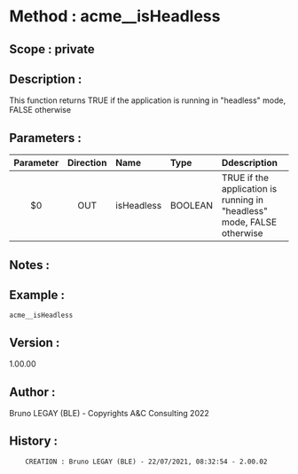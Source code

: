 ﻿# **Method :** acme__isHeadless
## **Scope :** private
## **Description :** 
This function returns TRUE if the application is running in "headless" mode, FALSE otherwise
## **Parameters :** 
| Parameter | Direction | Name | Type | Ddescription | 
|:----:|:----:|:----|:----|:----| 
| $0 | OUT | isHeadless | BOOLEAN | TRUE if the application is running in "headless" mode, FALSE otherwise | 

## **Notes :** 

## **Example :** 
```
acme__isHeadless
```
## **Version :** 
1.00.00
## **Author :** 
Bruno LEGAY (BLE) - Copyrights A&C Consulting 2022
## **History :** 
 
        CREATION : Bruno LEGAY (BLE) - 22/07/2021, 08:32:54 - 2.00.02
